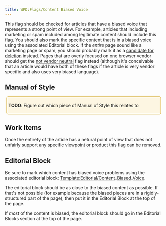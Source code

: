 ```yaml
---
title: WPD:Flags/Content Biased Voice
---
```

<p>This flag should be checked for articles that have a biased voice that represents a strong point of view. For example, articles that including marketing or spam included among legitimate content should include this flag. You should also mark the specific content that is in a biased voice using the associated Editorial block. If the <i>entire</i> page sound like a marketing page or spam, you should probably mark it as a <a href="/wiki/WPD:Flags/Deletion_Candidate" title="WPD:Flags/Deletion Candidate">candidate for deletion</a> instead. Pages that are overly focused on one browser vendor should get the <a href="/wiki/WPD:Flags/Content_Not_Neutral" title="WPD:Flags/Content Not Neutral">not vendor neutral</a> flag instead (although it's conceivable that an article would have both of these flags if the article is very vendor specific and also uses very biased language).
</p>
<h2><span class="mw-headline" id="Manual_of_Style">Manual of Style</span></h2>
<div style="border:1px solid hsl(45, 100%, 40%); padding:5px; margin:5px; background-color:hsl(45, 88%, 94%); border-radius:5px">
<p><b>TODO</b>:  Figure out which piece of Manual of Style this relates to
</p>
</div>
<h2><span class="mw-headline" id="Work_Items">Work Items</span></h2>
<p>Once the entirety of the article has a netural point of view that does not unfairly support any specific viewpoint or product this flag can be removed.
</p>
<h2><span class="mw-headline" id="Editorial_Block">Editorial Block</span></h2>
<p>Be sure to mark which content has biased voice problems using the associated editorial block: <a href="/wiki/Template:Editorial/Content_Biased_Voice" title="Template:Editorial/Content Biased Voice">Template:Editorial/Content_Biased_Voice</a>.
</p><p>The editorial block should be as close to the biased content as possible. If that's not possible (for example because the biased pieces are in a rigidly-structured part of the page), then put it in the Editorial Block at the top of the page.
</p><p>If <i>most</i> of the content is biased, the editorial block should go in the Editorial Blocks section at the top of the page.
</p>
<!-- Saved in parser cache with key wpwiki:pcache:idhash:356-0!*!0!!*!*!*!esi=1 and timestamp 20150731182015 and revision id 1600
 -->
